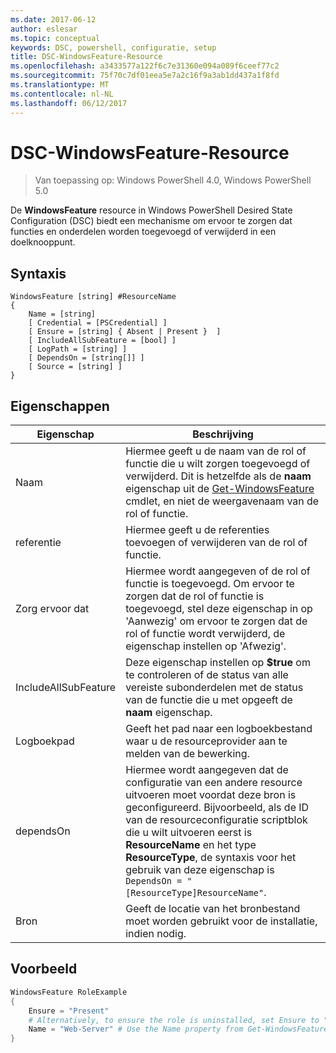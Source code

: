 ```yaml
---
ms.date: 2017-06-12
author: eslesar
ms.topic: conceptual
keywords: DSC, powershell, configuratie, setup
title: DSC-WindowsFeature-Resource
ms.openlocfilehash: a3433577a122f6c7e31360e094a089f6ceef77c2
ms.sourcegitcommit: 75f70c7df01eea5e7a2c16f9a3ab1dd437a1f8fd
ms.translationtype: MT
ms.contentlocale: nl-NL
ms.lasthandoff: 06/12/2017
---
```

# <a name="dsc-windowsfeature-resource"></a>DSC-WindowsFeature-Resource

> Van toepassing op: Windows PowerShell 4.0, Windows PowerShell 5.0

De **WindowsFeature** resource in Windows PowerShell Desired State Configuration (DSC) biedt een mechanisme om ervoor te zorgen dat functies en onderdelen worden toegevoegd of verwijderd in een doelknooppunt.

## <a name="syntax"></a>Syntaxis

```
WindowsFeature [string] #ResourceName
{
    Name = [string]
    [ Credential = [PSCredential] ]
    [ Ensure = [string] { Absent | Present }  ]
    [ IncludeAllSubFeature = [bool] ]
    [ LogPath = [string] ]
    [ DependsOn = [string[]] ]
    [ Source = [string] ]
}
```

## <a name="properties"></a>Eigenschappen

|  Eigenschap  |  Beschrijving   | 
|---|---| 
| Naam| Hiermee geeft u de naam van de rol of functie die u wilt zorgen toegevoegd of verwijderd. Dit is hetzelfde als de __naam__ eigenschap uit de [Get-WindowsFeature](https://technet.microsoft.com/en-us/library/jj205469.aspx) cmdlet, en niet de weergavenaam van de rol of functie.| 
| referentie| Hiermee geeft u de referenties toevoegen of verwijderen van de rol of functie.| 
| Zorg ervoor dat| Hiermee wordt aangegeven of de rol of functie is toegevoegd. Om ervoor te zorgen dat de rol of functie is toegevoegd, stel deze eigenschap in op 'Aanwezig' om ervoor te zorgen dat de rol of functie wordt verwijderd, de eigenschap instellen op 'Afwezig'.| 
| IncludeAllSubFeature| Deze eigenschap instellen op __$true__ om te controleren of de status van alle vereiste subonderdelen met de status van de functie die u met opgeeft de __naam__ eigenschap.| 
| Logboekpad| Geeft het pad naar een logboekbestand waar u de resourceprovider aan te melden van de bewerking.| 
| dependsOn| Hiermee wordt aangegeven dat de configuratie van een andere resource uitvoeren moet voordat deze bron is geconfigureerd. Bijvoorbeeld, als de ID van de resourceconfiguratie scriptblok die u wilt uitvoeren eerst is __ResourceName__ en het type __ResourceType__, de syntaxis voor het gebruik van deze eigenschap is `DependsOn = "[ResourceType]ResourceName"`.| 
| Bron| Geeft de locatie van het bronbestand moet worden gebruikt voor de installatie, indien nodig.| 

## <a name="example"></a>Voorbeeld
```powershell
WindowsFeature RoleExample
{
    Ensure = "Present" 
    # Alternatively, to ensure the role is uninstalled, set Ensure to "Absent"
    Name = "Web-Server" # Use the Name property from Get-WindowsFeature  
}
```

